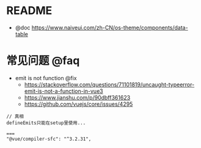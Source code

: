# README

- @doc https://www.naiveui.com/zh-CN/os-theme/components/data-table

# 常见问题 @faq

- emit is not function @fix
    - https://stackoverflow.com/questions/71101819/uncaught-typeerror-emit-is-not-a-function-in-vue3
    - https://www.jianshu.com/p/90dbff361623
    - https://github.com/vuejs/core/issues/4295

```
// 真相
defineEmits只能在setup里使用...

===
"@vue/compiler-sfc": "^3.2.31",
```    